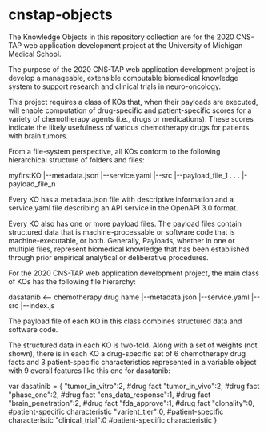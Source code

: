 # cnstap-objects
The Knowledge Objects in this repository collection are for the 2020 CNS-TAP web application development project at the University of Michigan Medical School.

The purpose of the 2020 CNS-TAP web application development project is develop a manageable, extensible computable biomedical knowledge system to support research and clinical trials in neuro-oncology.

This project requires a class of KOs that, when their payloads are executed, will enable computation of drug-specific and patient-specific scores for a variety of chemotherapy agents (i.e., drugs or medications). These scores indicate the likely usefulness of various chemotherapy drugs for patients with brain tumors.

From a file-system perspective, all KOs conform to the following hierarchical structure of folders and files:

myfirstKO
|--metadata.json
|--service.yaml
|--src
   |--payload_file_1
   .
   .
   .
   |-payload_file_n

Every KO has a metadata.json file with descriptive information and a service.yaml file describing an API service in the OpenAPI 3.0 format.

Every KO also has one or more payload files. The payload files contain structured data that is machine-processable or software code that is machine-executable, or both. Generally, Payloads, whether in one or multiple files, represent biomedical knowledge that has been established through prior empirical analytical or deliberative procedures.

For the 2020 CNS-TAP web application development project, the main class of KOs has the following file hierarchy:

dasatanib             <-- chemotherapy drug name
|--metadata.json
|--service.yaml
|--src
   |--index.js

The payload file of each KO in this class combines structured data and software code.

The structured data in each KO is two-fold. Along with a set of weights (not shown), there is in each KO a drug-specific set of 6 chemotherapy drug facts and 3 patient-specific characteristics represented in a variable object with 9 overall features like this one for dasatanib:

var dasatinib = {
    "tumor_in_vitro":2,     #drug fact
    "tumor_in_vivo":2,      #drug fact
    "phase_one":2,          #drug fact
    "cns_data_response":1,  #drug fact
    "brain_penetration":2,  #drug fact
    "fda_approve":1,        #drug fact
    "clonality":0,          #patient-specific characteristic
    "varient_tier":0,       #patient-specific characteristic
    "clinical_trial":0      #patient-specific characteristic
}

